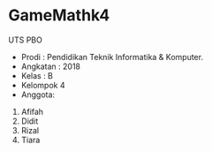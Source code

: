 # GameMathk4

UTS PBO<br>
- Prodi : Pendidikan Teknik Informatika & Komputer.<br> 
- Angkatan : 2018<br>
- Kelas : B<br>
- Kelompok 4<br>
- Anggota:
1. Afifah
2. Didit
3. Rizal
4. Tiara
